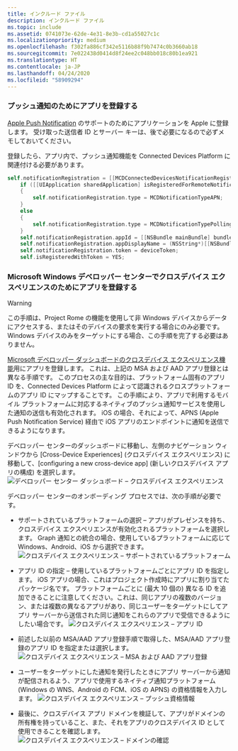```yaml
---
title: インクルード ファイル
description: インクルード ファイル
ms.topic: include
ms.assetid: 0741073e-62de-4e31-8e3b-cd1a55027c1c
ms.localizationpriority: medium
ms.openlocfilehash: f302fa886cf342e5116b88f9b7474c0b3660ab18
ms.sourcegitcommit: 7e022438d0414d8f24ee2c048bb018c80b1ea921
ms.translationtype: HT
ms.contentlocale: ja-JP
ms.lasthandoff: 04/24/2020
ms.locfileid: "58909294"
---
```

### <a name="register-your-app-for-push-notifications"></a>プッシュ通知のためにアプリを登録する

[Apple Push Notification](https://developer.apple.com/notifications/) のサポートのためにアプリケーションを Apple に登録します。 受け取った送信者 ID とサーバー キーは、後で必要になるので必ずメモしておいてください。

登録したら、アプリ内で、プッシュ通知機能を Connected Devices Platform に関連付ける必要があります。

```ObjectiveC
self.notificationRegistration = [[MCDConnectedDevicesNotificationRegistration alloc] init];
    if ([[UIApplication sharedApplication] isRegisteredForRemoteNotifications])
    {
        self.notificationRegistration.type = MCDNotificationTypeAPN;
    }
    else
    {
        self.notificationRegistration.type = MCDNotificationTypePolling;
    }
    self.notificationRegistration.appId = [[NSBundle mainBundle] bundleIdentifier];
    self.notificationRegistration.appDisplayName = (NSString*)[[NSBundle mainBundle] objectForInfoDictionaryKey:@"CFBundleDisplayName"];
    self.notificationRegistration.token = deviceToken;
    self.isRegisteredWithToken = YES;
```

### <a name="register-your-app-in-microsoft-windows-dev-center-for-cross-device-experiences"></a>Microsoft Windows デベロッパー センターでクロスデバイス エクスペリエンスのためにアプリを登録する

> [!WARNING]
> この手順は、Project Rome の機能を使用して非 Windows デバイスからデータにアクセスする、またはそのデバイスの要求を実行する場合にのみ必要です。 Windows デバイスのみをターゲットにする場合、この手順を完了する必要はありません。

[Microsoft デベロッパー ダッシュボードのクロスデバイス エクスペリエンス機能](https://developer.microsoft.com/dashboard/crossplatform/web)用にアプリを登録します。 これは、上記の MSA および AAD アプリ登録とは異なる手順です。 このプロセスの主な目的は、プラットフォーム固有のアプリ ID を、Connected Devices Platform によって認識されるクロスプラットフォームのアプリ ID にマップすることです。 この手順により、アプリで利用するモバイル プラットフォームに対応するネイティブのプッシュ通知サービスを使用した通知の送信も有効化されます。 iOS の場合、それによって、APNS (Apple Push Notification Service) 経由で iOS アプリのエンドポイントに通知を送信できるようになります。

デベロッパー センターのダッシュボードに移動し、左側のナビゲーション ウィンドウから [Cross-Device Experiences] (クロスデバイス エクスペリエンス) に移動して、[configuring a new cross-device app] (新しいクロスデバイス アプリの構成) を選択します。
![デベロッパー センター ダッシュボード – クロスデバイス エクスペリエンス](../../notifications/media/dev_center_portal/dev_center_portal_1_overview.png)

デベロッパー センターのオンボーディング プロセスでは、次の手順が必要です。

* サポートされているプラットフォームの選択 – アプリがプレゼンスを持ち、クロスデバイス エクスペリエンスが有効化されるプラットフォームを選択します。 Graph 通知との統合の場合、使用しているプラットフォームに応じて Windows、Android、iOS から選択できます。 ![クロスデバイス エクスペリエンス – サポートされているプラットフォーム](../../notifications/media/dev_center_portal/dev_center_portal_2_supported_platforms.png)

* アプリ ID の指定 – 使用しているプラットフォームごとにアプリ ID を指定します。 iOS アプリの場合、これはプロジェクト作成時にアプリに割り当てたパッケージ名です。 プラットフォームごとに (最大 10 個の) 異なる ID を追加できることに注意してください。これは、同じアプリの複数のバージョン、または複数の異なるアプリがあり、同じユーザーをターゲットにしてアプリ サーバーから送信された同じ通知をこれらのアプリで受信できるようにしたい場合です。 ![クロスデバイス エクスペリエンス – アプリ ID](../../notifications/media/dev_center_portal/dev_center_portal_3_app_ids.png)

* 前述した以前の MSA/AAD アプリ登録手順で取得した、MSA/AAD アプリ登録のアプリ ID を指定または選択します。 ![クロスデバイス エクスペリエンス – MSA および AAD アプリ登録](../../notifications/media/dev_center_portal/dev_center_portal_4_msa_aad_connections.png)

* ユーザーをターゲットにした通知を発行したときにアプリ サーバーから通知が配信されるよう、アプリで使用するネイティブ通知プラットフォーム (Windows の WNS、Android の FCM、iOS の APNS) の資格情報を入力します。 ![クロスデバイス エクスペリエンス – プッシュ資格情報](../../notifications/media/dev_center_portal/dev_center_portal_5_push_credentials.png)

* 最後に、クロスデバイス アプリ ドメインを検証して、アプリがドメインの所有権を持っていること、また、それをアプリのクロスデバイス ID として使用できることを確認します。 ![クロスデバイス エクスペリエンス – ドメインの確認](../../notifications/media/dev_center_portal/dev_center_portal_6_domain_verification.png)

